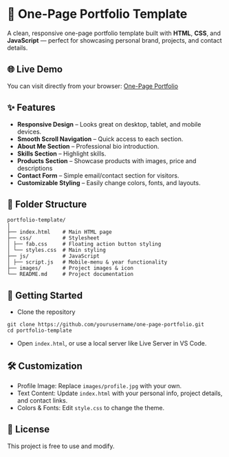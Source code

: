# 👤 One-Page Portfolio Template
A clean, responsive one-page portfolio template built with **HTML**, **CSS**, and **JavaScript** — perfect for showcasing personal brand, projects, and contact details.


## 🌐 Live Demo
You can visit directly from your browser:
[One-Page Portfolio](https://rytvee.github.io/portfolio-template/)


## ✨ Features
- **Responsive Design** – Looks great on desktop, tablet, and mobile devices.
- **Smooth Scroll Navigation** – Quick access to each section.
- **About Me Section** – Professional bio introduction.
- **Skills Section** – Highlight skills.
- **Products Section** – Showcase products with images, price and descriptions
- **Contact Form** – Simple email/contact section for visitors.
- **Customizable Styling** – Easily change colors, fonts, and layouts.


## 📂 Folder Structure
```text
portfolio-template/
│
├── index.html    # Main HTML page
├── css/          # Stylesheet
│ ├── fab.css     # Floating action button styling
│ └── styles.css  # Main styling
├── js/           # JavaScript
│ ├── script.js   # Mobile-menu & year functionality
├── images/       # Project images & icon
└── README.md     # Project documentation
```

## 🚀 Getting Started
- Clone the repository
```
git clone https://github.com/yourusername/one-page-portfolio.git
cd portfolio-template
```
- Open `index.html`, or use a local server like Live Server in VS Code.


## 🛠 Customization
- Profile Image: Replace `images/profile.jpg` with your own.
- Text Content: Update `index.html` with your personal info, project details, and contact links.
- Colors & Fonts: Edit `style.css` to change the theme.


## 📜 License
This project is free to use and modify.
